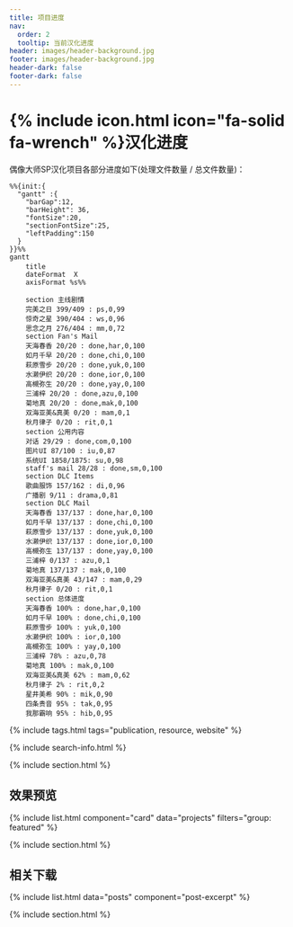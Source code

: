 ```yaml
---
title: 项目进度
nav:
  order: 2
  tooltip: 当前汉化进度
header: images/header-background.jpg
footer: images/header-background.jpg
header-dark: false
footer-dark: false
---
```


# {% include icon.html icon="fa-solid fa-wrench" %}汉化进度

偶像大师SP汉化项目各部分进度如下(处理文件数量 / 总文件数量)：

```mermaid!
%%{init:{
  "gantt" :{
    "barGap":12,
    "barHeight": 36,
    "fontSize":20,
    "sectionFontSize":25,
    "leftPadding":150
  }
}}%%
gantt
    title 　
    dateFormat  X
    axisFormat %s%%

    section 主线剧情
    完美之日 399/409 : ps,0,99
    惊奇之星 390/404 : ws,0,96
    思念之月 276/404 : mm,0,72
    section Fan's Mail
    天海春香 20/20 : done,har,0,100
    如月千早 20/20 : done,chi,0,100
    萩原雪步 20/20 : done,yuk,0,100
    水濑伊织 20/20 : done,ior,0,100
    高槻弥生 20/20 : done,yay,0,100
    三浦梓 20/20 : done,azu,0,100
    菊地真 20/20 : done,mak,0,100
    双海亚美&真美 0/20 : mam,0,1
    秋月律子 0/20 : rit,0,1
    section 公用内容
    对话 29/29 : done,com,0,100
    图片UI 87/100 : iu,0,87
    系统UI 1858/1875: su,0,98
    staff's mail 28/28 : done,sm,0,100
    section DLC Items
    歌曲服饰 157/162 : di,0,96
    广播剧 9/11 : drama,0,81
    section DLC Mail
    天海春香 137/137 : done,har,0,100
    如月千早 137/137 : done,chi,0,100
    萩原雪步 137/137 : done,yuk,0,100
    水濑伊织 137/137 : done,ior,0,100
    高槻弥生 137/137 : done,yay,0,100
    三浦梓 0/137 : azu,0,1
    菊地真 137/137 : mak,0,100
    双海亚美&真美 43/147 : mam,0,29
    秋月律子 0/20 : rit,0,1
    section 总体进度
    天海春香 100% : done,har,0,100
    如月千早 100% : done,chi,0,100
    萩原雪步 100% : yuk,0,100
    水濑伊织 100% : ior,0,100
    高槻弥生 100% : yay,0,100
    三浦梓 78% : azu,0,78
    菊地真 100% : mak,0,100
    双海亚美&真美 62% : mam,0,62
    秋月律子 2% : rit,0,2
    星井美希 90% : mik,0,90
    四条贵音 95% : tak,0,95
    我那霸响 95% : hib,0,95
```

{% include tags.html tags="publication, resource, website" %}

{% include search-info.html %}

{% include section.html %}

## 效果预览

{% include list.html component="card" data="projects" filters="group: featured" %}

{% include section.html %}

## 相关下载

{% include list.html data="posts" component="post-excerpt" %}

{% include section.html %}